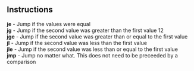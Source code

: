 ## Instructions

**je** - Jump if the values were equal<br>
**jg** - Jump if the second value was greater than the first value 12<br>
**jge** - Jump if the second value was greater than or equal to the first value<br>
**jl** - Jump if the second value was less than the first value<br>
**jle** - Jump if the second value was less than or equal to the first value<br>
**jmp** - Jump no matter what. This does not need to be preceeded by a comparison<br>


